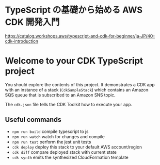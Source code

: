 # TypeScript の基礎から始める AWS CDK 開発入門

https://catalog.workshops.aws/typescript-and-cdk-for-beginner/ja-JP/40-cdk-introduction

# Welcome to your CDK TypeScript project

You should explore the contents of this project. It demonstrates a CDK app with an instance of a stack (`CdkSampleStack`)
which contains an Amazon SQS queue that is subscribed to an Amazon SNS topic.

The `cdk.json` file tells the CDK Toolkit how to execute your app.

## Useful commands

* `npm run build`   compile typescript to js
* `npm run watch`   watch for changes and compile
* `npm run test`    perform the jest unit tests
* `cdk deploy`      deploy this stack to your default AWS account/region
* `cdk diff`        compare deployed stack with current state
* `cdk synth`       emits the synthesized CloudFormation template

